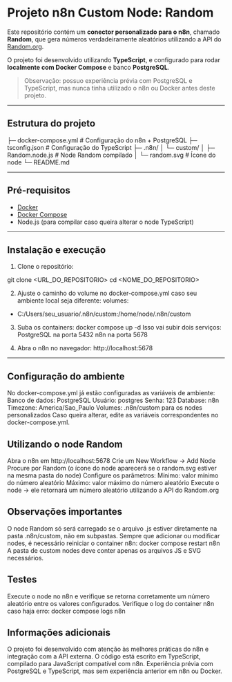 # Projeto n8n Custom Node: Random

Este repositório contém um **conector personalizado para o n8n**, chamado **Random**, que gera números verdadeiramente aleatórios utilizando a API do [Random.org](https://www.random.org/).

O projeto foi desenvolvido utilizando **TypeScript**, e configurado para rodar **localmente com Docker Compose** e banco **PostgreSQL**.

> Observação: possuo experiência prévia com PostgreSQL e TypeScript, mas nunca tinha utilizado o n8n ou Docker antes deste projeto.

---

## Estrutura do projeto

├─ docker-compose.yml # Configuração do n8n + PostgreSQL
├─ tsconfig.json # Configuração do TypeScript
├─ .n8n/
│ └─ custom/
│ ├─ Random.node.js # Node Random compilado
│ └─ random.svg # Ícone do node
└─ README.md

---

## Pré-requisitos

- [Docker](https://www.docker.com/)
- [Docker Compose](https://docs.docker.com/compose/)
- Node.js (para compilar caso queira alterar o node TypeScript)

---

## Instalação e execução

1. Clone o repositório:

git clone <URL_DO_REPOSITORIO>
cd <NOME_DO_REPOSITORIO>

2. Ajuste o caminho do volume no docker-compose.yml caso seu ambiente local seja diferente:
volumes:
  - C:/Users/seu_usuario/.n8n/custom:/home/node/.n8n/custom

3. Suba os containers:
docker compose up -d
Isso vai subir dois serviços:
PostgreSQL na porta 5432
n8n na porta 5678

4. Abra o n8n no navegador:
http://localhost:5678

---

## Configuração do ambiente

No docker-compose.yml já estão configuradas as variáveis de ambiente:
Banco de dados: PostgreSQL
Usuário: postgres
Senha: 123
Database: n8n
Timezone: America/Sao_Paulo
Volumes: .n8n/custom para os nodes personalizados
Caso queira alterar, edite as variáveis correspondentes no docker-compose.yml.

## Utilizando o node Random

Abra o n8n em http://localhost:5678
Crie um New Workflow → Add Node
Procure por Random (o ícone do node aparecerá se o random.svg estiver na mesma pasta do node)
Configure os parâmetros:
Mínimo: valor mínimo do número aleatório
Máximo: valor máximo do número aleatório
Execute o node → ele retornará um número aleatório utilizando a API do Random.org

## Observações importantes

O node Random só será carregado se o arquivo .js estiver diretamente na pasta .n8n/custom, não em subpastas.
Sempre que adicionar ou modificar nodes, é necessário reiniciar o container n8n:
docker compose restart n8n
A pasta de custom nodes deve conter apenas os arquivos JS e SVG necessários.

## Testes

Execute o node no n8n e verifique se retorna corretamente um número aleatório entre os valores configurados.
Verifique o log do container n8n caso haja erro:
docker compose logs n8n

## Informações adicionais

O projeto foi desenvolvido com atenção às melhores práticas do n8n e integração com a API externa.
O código está escrito em TypeScript, compilado para JavaScript compatível com n8n.
Experiência prévia com PostgreSQL e TypeScript, mas sem experiência anterior em n8n ou Docker.
